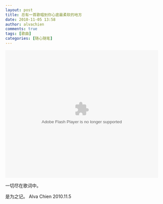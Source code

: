 ```yaml
---
layout: post
title: 总有一首歌唱到你心底最柔软的地方
date: 2010-11-05 13:58
author: alvachien
comments: true
tags: [歌曲]
categories: [随心随笔]
---
```

<object classid="clsid:d27cdb6e-ae6d-11cf-96b8-444553540000" width="480" height="400" codebase="http://download.macromedia.com/pub/shockwave/cabs/flash/swflash.cab#version=6,0,40,0"><param name="align" value="middle" /><param name="src" value="http://player.youku.com/player.php/sid/XNDUyNjE4ODg=/v.swf" /><param name="quality" value="high" /><embed type="application/x-shockwave-flash" width="480" height="400" src="http://player.youku.com/player.php/sid/XNDUyNjE4ODg=/v.swf" quality="high" align="middle"></embed></object>

一切尽在歌词中。

是为之记。
Alva Chien
2010.11.5
